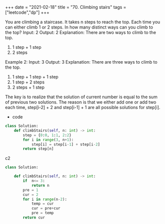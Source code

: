 +++
date = "2021-02-18"
title = "70. Climbing stairs"
tags = ["leetcode","dp"]
+++


You are climbing a staircase. It takes n steps to reach the top.
Each time you can either climb 1 or 2 steps. In how many distinct ways can you climb to the top?
Input: 2
Output: 2
Explanation: There are two ways to climb to the top.
1. 1 step + 1 step
2. 2 steps

Example 2:
Input: 3
Output: 3
Explanation: There are three ways to climb to the top.
1. 1 step + 1 step + 1 step
2. 1 step + 2 steps
3. 2 steps + 1 step

The key is to realize that the solution of current number is equal to the sum of previous two solutions. The reason is that we either add one or add two each time, step[i-2] + 2 and step[i-1] + 1 are all possible solutions for step[i].
- code
```py
class Solution:
    def climbStairs(self, n: int) -> int:
        step = {0:0, 1:1, 2:2}
        for i in range(3, n+1):
            step[i] = step[i-1] + step[i-2]
        return step[n]

```
c2
```py
class Solution:

    def climbStairs(self, n: int) -> int:
        if  n<= 3:
            return n
        pre = 1
        cur = 2
        for i in range(n-2):
            temp = cur
            cur = pre+cur
            pre = temp
        return cur
```
